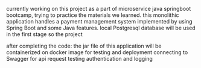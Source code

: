 currently working on this project as a part of microservice java springboot bootcamp, trying to practice the materials we learned.
this monolithic application handles a payment management system implemented by using Spring Boot and some Java features.
local Postgresql database will be used in the first stage so the project 

after completing the code:
the jar file of this application will be containerized on docker image for testing and deployment 
connecting to Swagger for api request testing 
authentication and logging 

